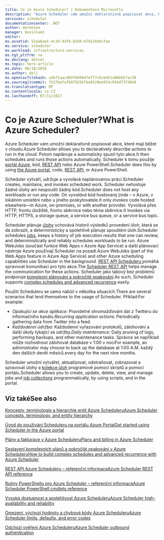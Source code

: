 ```yaml
---
title: Co je Azure Scheduler? | Dokumentace Microsoftu
description: "Azure Scheduler vám umožní deklarativně popisovat akce, které mají běžet v cloudu. Potom naplánuje a automaticky spustí tyto akce."
services: scheduler
documentationcenter: .NET
author: derek1ee
manager: kevinlam1
editor: 
ms.assetid: 52aa6ae1-4c3d-43fb-81b0-6792c84bcfae
ms.service: scheduler
ms.workload: infrastructure-services
ms.tgt_pltfrm: na
ms.devlang: dotnet
ms.topic: hero-article
ms.date: 08/18/2016
ms.author: deli
ms.openlocfilehash: a3bf1aacd6978499d7ef77cbcb451a06b857ac38
ms.sourcegitcommit: f537befafb079256fba0529ee554c034d73f36b0
ms.translationtype: MT
ms.contentlocale: cs-CZ
ms.lasthandoff: 07/11/2017
---
```

# <a name="what-is-azure-scheduler"></a><span data-ttu-id="21222-105">Co je Azure Scheduler?</span><span class="sxs-lookup"><span data-stu-id="21222-105">What is Azure Scheduler?</span></span>
<span data-ttu-id="21222-106">Azure Scheduler vám umožní deklarativně popisovat akce, které mají běžet v cloudu.</span><span class="sxs-lookup"><span data-stu-id="21222-106">Azure Scheduler allows you to declaratively describe actions to run in the cloud.</span></span> <span data-ttu-id="21222-107">Potom naplánuje a automaticky spustí tyto akce.</span><span class="sxs-lookup"><span data-stu-id="21222-107">It then schedules and runs those actions automatically.</span></span>  <span data-ttu-id="21222-108">Scheduler k tomu použije [portál Azure](scheduler-get-started-portal.md), kód, [REST API](https://msdn.microsoft.com/library/mt629143.aspx) nebo Azure PowerShell.</span><span class="sxs-lookup"><span data-stu-id="21222-108">Scheduler does this by using [the Azure portal](scheduler-get-started-portal.md), code, [REST API](https://msdn.microsoft.com/library/mt629143.aspx), or Azure PowerShell.</span></span>

<span data-ttu-id="21222-109">Scheduler vytváří, udržuje a vyvolává naplánovanou práci.</span><span class="sxs-lookup"><span data-stu-id="21222-109">Scheduler creates, maintains, and invokes scheduled work.</span></span>  <span data-ttu-id="21222-110">Scheduler nehostuje žádné úlohy ani nespouští žádný kód.</span><span class="sxs-lookup"><span data-stu-id="21222-110">Scheduler does not host any workloads or run any code.</span></span> <span data-ttu-id="21222-111">On *vyvolává* kód hostovaný jinde – v Azure, v lokálním umístění nebo u jiného poskytovatele.</span><span class="sxs-lookup"><span data-stu-id="21222-111">It only *invokes* code hosted elsewhere—in Azure, on-premises, or with another provider.</span></span> <span data-ttu-id="21222-112">Vyvolává přes HTTP, frontu úložiště, frontu sběrnice nebo téma sběrnice.</span><span class="sxs-lookup"><span data-stu-id="21222-112">It invokes via HTTP, HTTPS, a storage queue, a service bus queue, or a service bus topic.</span></span>

<span data-ttu-id="21222-113">Scheduler plánuje [úlohy](scheduler-concepts-terms.md) uchovává historii výsledků provedení úloh, která se dá zobrazit, a deterministicky a spolehlivě plánuje spouštění úloh.</span><span class="sxs-lookup"><span data-stu-id="21222-113">Scheduler schedules [jobs](scheduler-concepts-terms.md), keeps a history of job execution results that one can review, and deterministically and reliably schedules workloads to be run.</span></span> <span data-ttu-id="21222-114">Azure WebJobs (součást funkce Web Apps v Azure App Service) a další plánovací nástroje Azure používají Scheduler na pozadí.</span><span class="sxs-lookup"><span data-stu-id="21222-114">Azure WebJobs (part of the Web Apps feature in Azure App Service) and other Azure scheduling capabilities use Scheduler in the background.</span></span> <span data-ttu-id="21222-115">[REST API Scheduleru ](https://msdn.microsoft.com/library/mt629143.aspx) pomáhá spravovat komunikaci pro tyto akce.</span><span class="sxs-lookup"><span data-stu-id="21222-115">The [Scheduler REST API](https://msdn.microsoft.com/library/mt629143.aspx) helps manage the communication for these actions.</span></span> <span data-ttu-id="21222-116">Scheduler jako takový bez problémů podporuje [komplexní plánování a pokročilé opakování](scheduler-advanced-complexity.md).</span><span class="sxs-lookup"><span data-stu-id="21222-116">As such, Scheduler supports [complex schedules and advanced recurrence](scheduler-advanced-complexity.md) easily.</span></span>

<span data-ttu-id="21222-117">Použití Scheduleru se samo nabízí v několika situacích.</span><span class="sxs-lookup"><span data-stu-id="21222-117">There are several scenarios that lend themselves to the usage of Scheduler.</span></span> <span data-ttu-id="21222-118">Příklad:</span><span class="sxs-lookup"><span data-stu-id="21222-118">For example:</span></span>

* <span data-ttu-id="21222-119">*Opakující se akce aplikace:* Pravidelné shromažďování dat z Twitteru do informačního kanálu.</span><span class="sxs-lookup"><span data-stu-id="21222-119">*Recurring application actions:* Periodically gathering data from Twitter into a feed.</span></span>
* <span data-ttu-id="21222-120">*Každodenní údržba:* Každodenní vyřazování protokolů, zálohování a další úkoly týkající se údržby.</span><span class="sxs-lookup"><span data-stu-id="21222-120">*Daily maintenance:* Daily pruning of logs, performing backups, and other maintenance tasks.</span></span> <span data-ttu-id="21222-121">Správce se například může rozhodnout zálohovat databáze v 1:00 v noci</span><span class="sxs-lookup"><span data-stu-id="21222-121">For example, an administrator may choose to back up the database at 1:00 A.M.</span></span> <span data-ttu-id="21222-122">každý den dalších devět měsíců.</span><span class="sxs-lookup"><span data-stu-id="21222-122">every day for the next nine months.</span></span>

<span data-ttu-id="21222-123">Scheduler umožní vytvářet, aktualizovat, odstraňovat, zobrazovat a spravovat úlohy a [kolekce úloh](scheduler-concepts-terms.md) programově pomocí skriptů a pomocí portálu.</span><span class="sxs-lookup"><span data-stu-id="21222-123">Scheduler allows you to create, update, delete, view, and manage jobs and [job collections](scheduler-concepts-terms.md) programmatically, by using scripts, and in the portal.</span></span>

## <a name="see-also"></a><span data-ttu-id="21222-124">Viz také</span><span class="sxs-lookup"><span data-stu-id="21222-124">See also</span></span>
 [<span data-ttu-id="21222-125">Koncepty, terminologie a hierarchie entit Azure Scheduleru</span><span class="sxs-lookup"><span data-stu-id="21222-125">Azure Scheduler concepts, terminology, and entity hierarchy</span></span>](scheduler-concepts-terms.md)

 [<span data-ttu-id="21222-126">Úvod do používání Scheduleru na portálu Azure Portal</span><span class="sxs-lookup"><span data-stu-id="21222-126">Get started using Scheduler in the Azure portal</span></span>](scheduler-get-started-portal.md)

 [<span data-ttu-id="21222-127">Plány a fakturace v Azure Scheduleru</span><span class="sxs-lookup"><span data-stu-id="21222-127">Plans and billing in Azure Scheduler</span></span>](scheduler-plans-billing.md)

 [<span data-ttu-id="21222-128">Sestavení komplexních plánů a pokročilé opakování v Azure Scheduleru</span><span class="sxs-lookup"><span data-stu-id="21222-128">How to build complex schedules and advanced recurrence with Azure Scheduler</span></span>](scheduler-advanced-complexity.md)

 [<span data-ttu-id="21222-129">REST API Azure Scheduleru – referenční informace</span><span class="sxs-lookup"><span data-stu-id="21222-129">Azure Scheduler REST API reference</span></span>](https://msdn.microsoft.com/library/mt629143)

 [<span data-ttu-id="21222-130">Rutiny PowerShellu pro Azure Scheduler – referenční informace</span><span class="sxs-lookup"><span data-stu-id="21222-130">Azure Scheduler PowerShell cmdlets reference</span></span>](scheduler-powershell-reference.md)

 [<span data-ttu-id="21222-131">Vysoká dostupnost a spolehlivost Azure Scheduleru</span><span class="sxs-lookup"><span data-stu-id="21222-131">Azure Scheduler high-availability and reliability</span></span>](scheduler-high-availability-reliability.md)

 [<span data-ttu-id="21222-132">Omezení, výchozí hodnoty a chybové kódy Azure Scheduleru</span><span class="sxs-lookup"><span data-stu-id="21222-132">Azure Scheduler limits, defaults, and error codes</span></span>](scheduler-limits-defaults-errors.md)

 [<span data-ttu-id="21222-133">Odchozí ověření Azure Scheduleru</span><span class="sxs-lookup"><span data-stu-id="21222-133">Azure Scheduler outbound authentication</span></span>](scheduler-outbound-authentication.md)

